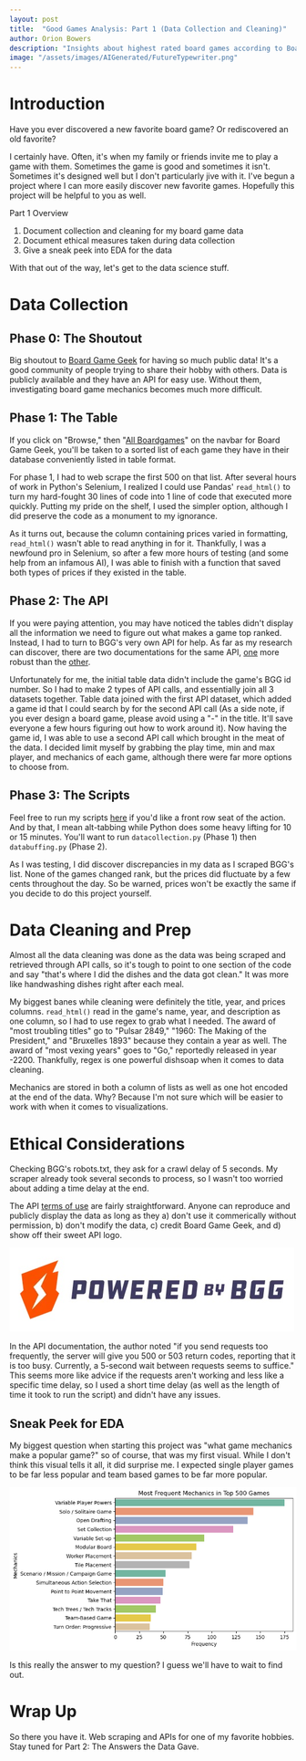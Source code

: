 ```yaml
---
layout: post
title:  "Good Games Analysis: Part 1 (Data Collection and Cleaning)"
author: Orion Bowers
description: "Insights about highest rated board games according to BoardGameGeek" 
image: "/assets/images/AIGenerated/FutureTypewriter.png"
---
```

# Introduction

Have you ever discovered a new favorite board game? Or rediscovered an old favorite?

I certainly have. Often, it's when my family or friends invite me to play a game with them. Sometimes the game is good and sometimes it isn't. Sometimes it's designed well but I don't particularly jive with it. I've begun a project where I can more easily discover new favorite games. Hopefully this project will be helpful to you as well.

Part 1 Overview

1. Document collection and cleaning for my board game data
2. Document ethical measures taken during data collection
3. Give a sneak peek into EDA for the data

With that out of the way, let's get to the data science stuff.

# Data Collection

## Phase 0: The Shoutout

Big shoutout to [Board Game Geek](https://boardgamegeek.com/) for having so much public data! It's a good community of people trying to share their hobby with others. Data is publicly available and they have an API for easy use. Without them, investigating board game mechanics becomes much more difficult.

## Phase 1: The Table
If you click on "Browse," then "[All Boardgames](https://boardgamegeek.com/browse/boardgame)" on the navbar for Board Game Geek, you'll be taken to a sorted list of each game they have in their database conveniently listed in table format.

For phase 1, I had to web scrape the first 500 on that list. After several hours of work in Python's Selenium, I realized I could use Pandas' `read_html()` to turn my hard-fought 30 lines of code into 1 line of code that executed more quickly. Putting my pride on the shelf, I used the simpler option, although I did preserve the code as a monument to my ignorance. 

As it turns out, because the column containing prices varied in formatting, `read_html()` wasn't able to read anything in for it. Thankfully, I was a newfound pro in Selenium, so after a few more hours of testing (and some help from an infamous AI), I was able to finish with a function that saved both types of prices if they existed in the table.

## Phase 2: The API
If you were paying attention, you may have noticed the tables didn't display all the information we need to figure out what makes a game top ranked. Instead, I had to turn to BGG's very own API for help. As far as my research can discover, there are two documentations for the same API, [one](https://boardgamegeek.com/wiki/page/BGG_XML_API&redirectedfrom=XML_API#) more robust than the [other](https://api.geekdo.com/xmlapi2).

Unfortunately for me, the initial table data didn't include the game's BGG id number. So I had to make 2 types of API calls, and essentially join all 3 datasets together. Table data joined with the first API dataset, which added a game id that I could search by for the second API call (As a side note, if you ever design a board game, please avoid using a "-" in the title. It'll save everyone a few hours figuring out how to work around it). Now having the game id, I was able to use a second API call which brought in the meat of the data. I decided limit myself by grabbing the play time, min and max player, and mechanics of each game, although there were far more options to choose from.

## Phase 3: The Scripts
Feel free to run my scripts [here](https://github.com/Orion00/goodgames) if you'd like a front row seat of the action. And by that, I mean alt-tabbing while Python does some heavy lifting for 10 or 15 minutes. You'll want to run `datacollection.py` (Phase 1) then `databuffing.py` (Phase 2).

As I was testing, I did discover discrepancies in my data as I scraped BGG's list. None of the games changed rank, but the prices did fluctuate by a few cents throughout the day. So be warned, prices won't be exactly the same if you decide to do this project yourself.

# Data Cleaning and Prep
Almost all the data cleaning was done as the data was being scraped and retrieved through API calls, so it's tough to point to one section of the code and say "that's where I did the dishes and the data got clean." It was more like handwashing dishes right after each meal.

My biggest banes while cleaning were definitely the title, year, and prices columns. `read_html()` read in the game's name, year, and description as one column, so I had to use regex to grab what I needed. The award of "most troubling titles" go to "Pulsar 2849," "1960: The Making of the President," and "Bruxelles 1893" because they contain a year as well. The award of "most vexing years" goes to "Go," reportedly released in year -2200. Thankfully, regex is one powerful dishsoap when it comes to data cleaning.

Mechanics are stored in both a column of lists as well as one hot encoded at the end of the data. Why? Because I'm not sure which will be easier to work with when it comes to visualizations.

# Ethical Considerations

Checking BGG's robots.txt, they ask for a crawl delay of 5 seconds. My scraper already took several seconds to process, so I wasn't too worried about adding a time delay at the end.

The API [terms of use](https://boardgamegeek.com/wiki/page/XML_API_Terms_of_Use) are fairly straightforward. Anyone can reproduce and publicly display the data as long as they a) don't use it commerically without permission, b) don't modify the data, c) credit Board Game Geek, and d) show off their sweet API logo.

![Board Game Geek API logo](/assets/images/goodgames/bggAPILogo.jpeg)

In the API documentation, the author noted "if you send requests too frequently, the server will give you 500 or 503 return codes, reporting that it is too busy. Currently, a 5-second wait between requests seems to suffice." This seems more like advice if the requests aren't working and less like a specific time delay, so I used a short time delay (as well as the length of time it took to run the script) and didn't have any issues.

## Sneak Peek for EDA

My biggest question when starting this project was "what game mechanics make a popular game?" so of course, that was my first visual. While I don't think this visual tells it all, it did surprise me. I expected single player games to be far less popular and team based games to be far more popular.

![Most frequent mechanics of top 500 board games from Board Game Geek](/assets/images/goodgames/mostFreqMechanics.png)

Is this really the answer to my question? I guess we'll have to wait to find out.

# Wrap Up
So there you have it. Web scraping and APIs for one of my favorite hobbies. Stay tuned for Part 2: The Answers the Data Gave.